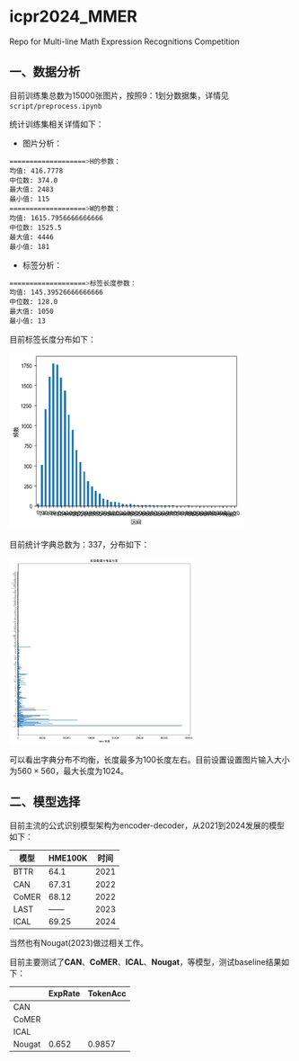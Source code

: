 # icpr2024_MMER

Repo for Multi-line Math Expression Recognitions Competition

## 一、数据分析

目前训练集总数为15000张图片，按照9：1划分数据集，详情见`script/preprocess.ipynb`

统计训练集相关详情如下：

* 图片分析：

```bash
===================>H的参数：
均值: 416.7778
中位数: 374.0
最大值: 2483
最小值: 115
===================>W的参数：
均值: 1615.7956666666666
中位数: 1525.5
最大值: 4446
最小值: 181
```

* 标签分析：

```bash
===================>标签长度参数：
均值: 145.39526666666666
中位数: 128.0
最大值: 1050
最小值: 13
```

目前标签长度分布如下：

<img src="img\2.png" alt="2" style="zoom:72%;" />

目前统计字典总数为：337，分布如下：

<img src="img\1.png" alt="1" style="zoom: 33%;" />

可以看出字典分布不均衡，长度最多为100长度左右。目前设置设置图片输入大小为$560\times560$​，最大长度为1024。

## 二、模型选择

目前主流的公式识别模型架构为encoder-decoder，从2021到2024发展的模型如下：

| 模型  | HME100K | 时间 |
| ----- | ------- | ---- |
| BTTR  | 64.1    | 2021 |
| CAN   | 67.31   | 2022 |
| CoMER | 68.12   | 2022 |
| LAST  | ——      | 2023 |
| ICAL  | 69.25   | 2024 |

当然也有Nougat(2023)做过相关工作。

目前主要测试了**CAN**、**CoMER**、**ICAL**、**Nougat**，等模型，测试baseline结果如下：

|        | ExpRate | TokenAcc |
| ------ | ------- | -------- |
| CAN    |         |          |
| CoMER  |         |          |
| ICAL   |         |          |
| Nougat | 0.652   | 0.9857   |

